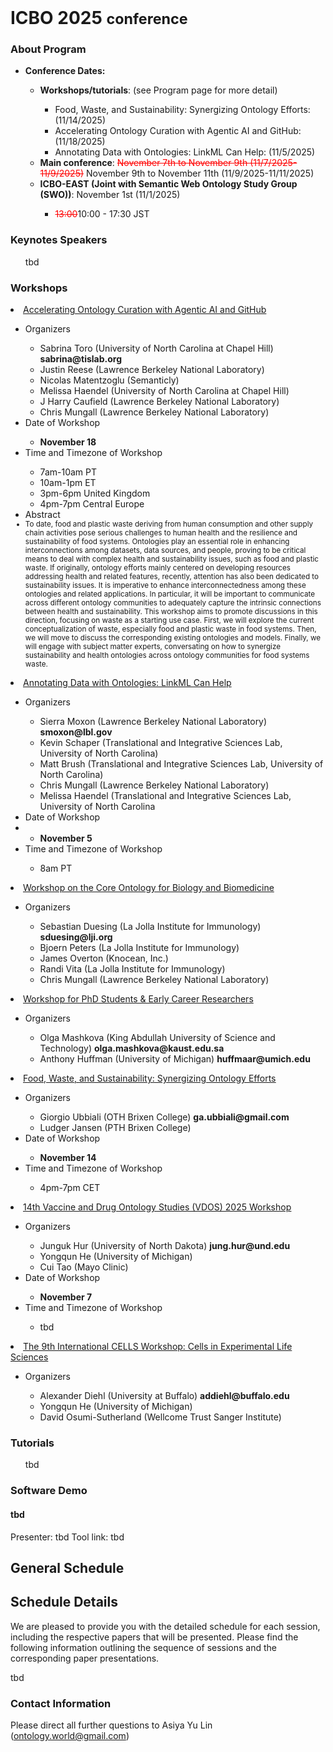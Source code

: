 <br>
<h1> ICBO 2025 <small>conference</small></h1>

### About Program

  <ul>
    <li><b>Conference Dates:</b></li>  
    <ul>
        <li><b>Workshops/tutorials</b>: (see Program page for more detail) </li>
          <ul>
            <li>Food, Waste, and Sustainability: Synergizing Ontology Efforts: (11/14/2025)</li>
            <li>Accelerating Ontology Curation with Agentic AI and GitHub: (11/18/2025)</li>
            <li>Annotating Data with Ontologies: LinkML Can Help: (11/5/2025)</li>
          </ul>
        <li><b>Main conference</b>: <span style="color: red; text-decoration: line-through;">November 7th to November 9th (11/7/2025-11/9/2025)</span> November 9th to November 11th (11/9/2025-11/11/2025)</li>
        <li><b>ICBO-EAST (Joint with Semantic Web Ontology Study Group (SWO))</b>: November 1st (11/1/2025)</li>
            <ul><li><span style="color: red; text-decoration: line-through;">13:00</span>10:00 - 17:30 JST</li></ul>
    </ul>
</ul>

### Keynotes Speakers

<ul>
    tbd
</ul>

### Workshops

<li><u>Accelerating Ontology Curation with Agentic AI and GitHub</u></li>
  <ul>
    <li>Organizers</li>
      <ul>
        <li>Sabrina Toro (University of North Carolina at Chapel Hill) <b>sabrina@tislab.org</b></li>
        <li>Justin Reese (Lawrence Berkeley National Laboratory)</li>
        <li>Nicolas Matentzoglu (Semanticly)</li>
        <li>Melissa Haendel (University of North Carolina at Chapel Hill)</li>
        <li>J Harry Caufield (Lawrence Berkeley National Laboratory)</li>
        <li>Chris Mungall (Lawrence Berkeley National Laboratory)</li>
      </ul>
    <li>Date of Workshop</li>
      <ul><li><b>November 18</b></li></ul>
    <li>Time and Timezone of Workshop</li>
      <ul>
        <li>7am-10am PT</li>
        <li>10am-1pm ET</li>
        <li>3pm-6pm United Kingdom</li>
        <li>4pm-7pm Central Europe</li>
      </ul>
    <li>Abstract</li>
      <span style="font-size: smaller;"><li>To date, food and plastic waste deriving from human consumption and other supply chain activities pose serious challenges to human health and the resilience and sustainability of food systems. Ontologies play an essential role in enhancing interconnections among datasets, data sources, and people, proving to be critical means to deal with complex health and sustainability issues, such as food and plastic waste. If originally, ontology efforts mainly centered on developing resources addressing health and related features, recently, attention has also been dedicated to sustainability issues. It is imperative to enhance interconnectedness among these ontologies and related applications. In particular, it will be important to communicate across different ontology communities to adequately capture the intrinsic connections between health and sustainability. This workshop aims to promote discussions in this direction, focusing on waste as a starting use case. First, we will explore the current conceptualization of waste, especially food and plastic waste in food systems. Then, we will move to discuss the corresponding existing ontologies and models. Finally, we will engage with subject matter experts, conversating on how to synergize sustainability and health ontologies across ontology communities for food systems waste.</li></ul></span>
    </li>
  </ul>
<li><u>Annotating Data with Ontologies: LinkML Can Help</u></li>
  <ul>
  <li>Organizers</li>
    <ul>
      <li>Sierra Moxon (Lawrence Berkeley National Laboratory) <b>smoxon@lbl.gov</b></li>
      <li>Kevin Schaper (Translational and Integrative Sciences Lab, University of North Carolina)</li>
      <li>Matt Brush (Translational and Integrative Sciences Lab, University of North Carolina)</li>
      <li>Chris Mungall (Lawrence Berkeley National Laboratory)</li>
      <li>Melissa Haendel (Translational and Integrative Sciences Lab, University of North Carolina</li>
    </ul>
  <li>Date of Workshop<li>
    <ul><li><b>November 5</b></li></ul>
  <li>Time and Timezone of Workshop</li>
    <ul><li>8am PT</li></ul>
  </ul>
<li><u>Workshop on the Core Ontology for Biology and Biomedicine</u></li>
  <ul>
    <li>Organizers</li>
      <ul>
        <li>Sebastian Duesing (La Jolla Institute for Immunology) <b>sduesing@lji.org</b></li>
        <li>Bjoern Peters (La Jolla Institute for Immunology)</li>
        <li>James Overton (Knocean, Inc.)</li>
        <li>Randi Vita (La Jolla Institute for Immunology)</li>
        <li>Chris Mungall (Lawrence Berkeley National Laboratory)</li>
      </ul>
  </ul>
<li><u>Workshop for PhD Students & Early Career Researchers</u></li>
  <ul>
    <li>Organizers</li>
      <ul>
        <li>Olga Mashkova (King Abdullah University of Science and Technology) <b>olga.mashkova@kaust.edu.sa</b></li>
        <li>Anthony Huffman (University of Michigan) <b>huffmaar@umich.edu</b></li>
      </ul>
  </ul>
<li><u><a href="https://sites.google.com/view/fws2025workshop/home-page">Food, Waste, and Sustainability: Synergizing Ontology Efforts</a></u></li>
  <ul>
    <li>Organizers</li>
      <ul>
        <li>Giorgio Ubbiali (OTH Brixen College) <b>ga.ubbiali@gmail.com</b></li>
        <li>Ludger Jansen (PTH Brixen College)</li>
      </ul>
    <li>Date of Workshop</li>
      <ul><li><b>November 14</b></li></ul>
    <li>Time and Timezone of Workshop</li>
      <ul><li>4pm-7pm CET</li></ul>
  </ul>
<li><u><a href="https://vdos-workshop.github.io/vdos2025/">14th Vaccine and Drug Ontology Studies (VDOS) 2025 Workshop</a></u></li>
  <ul>
    <li>Organizers</li>
      <ul>
        <li>Junguk Hur (University of North Dakota) <b>jung.hur@und.edu</b></li>
        <li>Yongqun He (University of Michigan)</li>
        <li> Cui Tao (Mayo Clinic)</li>
      </ul>
    <li>Date of Workshop</li>
      <ul><li><b>November 7</b></li></ul>
    <li>Time and Timezone of Workshop</li>
      <ul><li>tbd</li></ul>
  </ul>
<li><u>The 9th International CELLS Workshop: Cells in Experimental Life Sciences</u></li>
  <ul>
    <li>Organizers</li>
      <ul>
        <li>Alexander Diehl (University at Buffalo) <b>addiehl@buffalo.edu</b></li>
        <li>Yongqun He (University of Michigan)</li>
        <li>David Osumi-Sutherland (Wellcome Trust Sanger Institute)</li>
      </ul>
  </ul>

### Tutorials

<ul>
   tbd
</ul>

### Software Demo

<h4>tbd</h4>
Presenter: tbd
Tool link: tbd

## General Schedule


## Schedule Details

<p>We are pleased to provide you with the detailed schedule for each session, including the respective papers that will be presented. Please find the following information outlining the sequence of sessions and the corresponding paper presentations.</p>                 

tbd


### Contact Information 

Please direct all further questions to Asiya Yu Lin (ontology.world@gmail.com)


